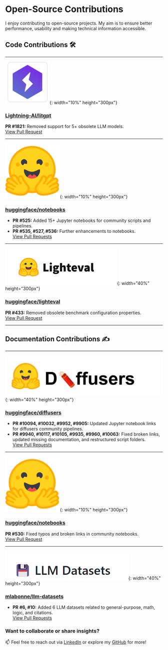 # **Open-Source Contributions**   
I enjoy contributing to open-source projects. My aim is to ensure better performance, usability and making technical information accessible.

## **Code Contributions** 🛠️  
---

![Lightning-AI](image-5.png){: width="10%" height="300px"}  
### [Lightning-AI/litgpt](https://github.com/Lightning-AI/litgpt)  
**PR #1821:** Removed support for 5+ obsolete LLM models.  
[View Pull Request](https://github.com/Lightning-AI/litgpt/pull/1821)

---

![HuggingFace Notebooks](image-2.png){: width="10%" height="300px"}  
### [huggingface/notebooks](https://github.com/huggingface/notebooks)  
- **PR #525:** Added 15+ Jupyter notebooks for community scripts and pipelines.  
- **PR #535, #527, #536:** Further enhancements to notebooks.  
[View Pull Requests](https://github.com/huggingface/notebooks/pulls?q=is%3Apr+author%3AParagEkbote)

---

![HuggingFace LightEval](image-6.png){: width="40%" height="300px"}  
### [huggingface/lighteval](https://github.com/huggingface/lighteval)  
**PR #433:** Removed obsolete benchmark configuration properties.  
[View Pull Request](https://github.com/huggingface/lighteval/pull/433)

---

## **Documentation Contributions** ✍️  
---

![HuggingFace Diffusers](image.png){: width="40%" height="300px"}  
### [huggingface/diffusers](https://github.com/huggingface/diffusers)  
- **PR #10094, #10032, #9952, #9905:** Updated Jupyter notebook links for diffusers community pipelines.  
- **PR #9940, #10117, #10105, #9935, #9960, #10063:** Fixed broken links, updated missing documentation, and restructured script folders.  
[View Pull Requests](https://github.com/huggingface/diffusers/pulls?q=is%3Apr+author%3AParagEkbote)

---

![HuggingFace Notebooks](image-2.png){: width="10%" height="300px"}  
### [huggingface/notebooks](https://github.com/huggingface/notebooks)  
**PR #530:** Fixed typos and broken links in community notebooks.  
[View Pull Request](https://github.com/huggingface/notebooks/pull/530)

---

![LLM Datasets](image-1.png){: width="40%" height="300px"}  
### [mlabonne/llm-datasets](https://github.com/mlabonne/llm-datasets)  
- **PR #6, #10:** Added 6 LLM datasets related to general-purpose, math, logic, and citations.  
[View Pull Requests](https://github.com/mlabonne/llm-datasets/pulls?q=is%3Apr+author%3AParagEkbote)

### Want to collaborate or share insights?  
📫 Feel free to reach out via [LinkedIn](https://www.linkedin.com/in/parag-ekbote/) or explore my [GitHub](https://github.com/ParagEkbote/) for more! 